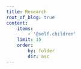 ```yaml
---
title: Research
root_of_blog: true
content:
    items:
        - '@self.children'
    limit: 15
    order:
        by: folder
        dir: asc
---
```

